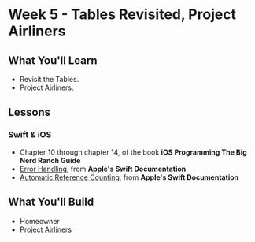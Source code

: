 # Week 5 - Tables Revisited, Project Airliners

## What You'll Learn
- Revisit the Tables.
- Project Airliners.

## Lessons
### Swift & iOS
- Chapter 10 through chapter 14, of the book **iOS Programming The Big Nerd Ranch Guide**
- [Error Handling](https://docs.swift.org/swift-book/LanguageGuide/ErrorHandling.html), from **Apple's Swift Documentation**
- [Automatic Reference Counting](https://docs.swift.org/swift-book/LanguageGuide/AutomaticReferenceCounting.html), from **Apple's Swift Documentation**

## What You'll Build
- Homeowner
- [Project Airliners](./project-airliners/README.md)
